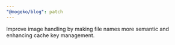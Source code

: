 ```yaml
---
"@mogeko/blog": patch
---
```


Improve image handling by making file names more semantic and enhancing cache key management.

